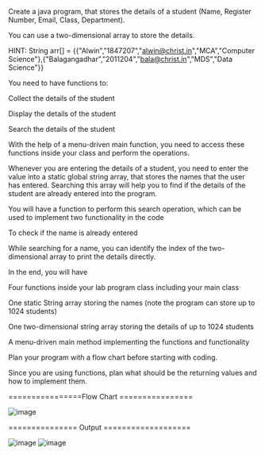 Create a java program, that stores the details of a student (Name, Register Number, Email, Class, Department).

You can use a two-dimensional array to store the details.

HINT: String arr[] = {{"Alwin","1847207","alwin@christ.in","MCA","Computer Science"},{"Balagangadhar","2011204","bala@christ.in","MDS","Data Science"}}


You need to have functions to:

Collect the details of the student

Display the details of the student

Search the details of the student

With the help of a menu-driven main function, you need to access these functions inside your class and perform the operations.


Whenever you are entering the details of a student, you need to enter the value into a static global string array, that stores the names that the user has entered. Searching this array will help you to find if the details of the student are already entered into the program.


You will have a function to perform this search operation, which can be used to implement two functionality in the code

To check if the name is already entered

While searching for a name, you can identify the index of the two-dimensional array to print the details directly.

In the end, you will have

Four functions inside your lab program class including your main class

One static String array storing the names (note the program can store up to 1024 students)

One two-dimensional string array storing the details of up to 1024 students

A menu-driven main method implementing the functions and functionality

Plan your program with a flow chart before starting with coding.

Since you are using functions, plan what should be the returning values and how to implement them.

================Flow Chart ================

![image](https://github.com/ap-707/22122034-MDS273L-JAVA/assets/89178613/b0c56a18-6af9-4fcd-bc7c-b846525fabe0)

=============== Output ===================


![image](https://github.com/ap-707/22122034-MDS273L-JAVA/assets/89178613/9a9969af-2ec0-4917-b5c5-c4712a1877a4)
![image](https://github.com/ap-707/22122034-MDS273L-JAVA/assets/89178613/24c03b8f-2c06-41fd-9cb5-a917779ff83f)

